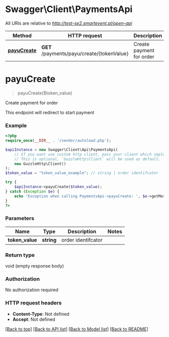 # Swagger\Client\PaymentsApi

All URIs are relative to *http://test-se2.smartevent.pl/open-api*

Method | HTTP request | Description
------------- | ------------- | -------------
[**payuCreate**](PaymentsApi.md#payucreate) | **GET** /payments/payu/create/{tokenValue} | Create payment for order

# **payuCreate**
> payuCreate($token_value)

Create payment for order

This endpoint will redirect to start payment

### Example
```php
<?php
require_once(__DIR__ . '/vendor/autoload.php');

$apiInstance = new Swagger\Client\Api\PaymentsApi(
    // If you want use custom http client, pass your client which implements `GuzzleHttp\ClientInterface`.
    // This is optional, `GuzzleHttp\Client` will be used as default.
    new GuzzleHttp\Client()
);
$token_value = "token_value_example"; // string | order identifcator

try {
    $apiInstance->payuCreate($token_value);
} catch (Exception $e) {
    echo 'Exception when calling PaymentsApi->payuCreate: ', $e->getMessage(), PHP_EOL;
}
?>
```

### Parameters

Name | Type | Description  | Notes
------------- | ------------- | ------------- | -------------
 **token_value** | **string**| order identifcator |

### Return type

void (empty response body)

### Authorization

No authorization required

### HTTP request headers

 - **Content-Type**: Not defined
 - **Accept**: Not defined

[[Back to top]](#) [[Back to API list]](../../README.md#documentation-for-api-endpoints) [[Back to Model list]](../../README.md#documentation-for-models) [[Back to README]](../../README.md)

